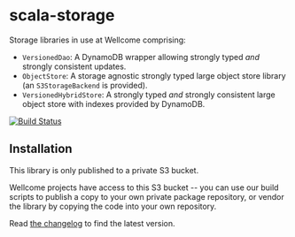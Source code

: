 # scala-storage

Storage libraries in use at Wellcome comprising:

- `VersionedDao`: A DynamoDB wrapper allowing strongly typed _and_ strongly consistent updates.
- `ObjectStore`: A storage agnostic strongly typed large object store library (an `S3StorageBackend` is provided).
- `VersionedHybridStore`: A strongly typed _and_ strongly consistent large object store with indexes provided by DynamoDB.

[![Build Status](https://travis-ci.org/wellcometrust/scala-storage.svg?branch=master)](https://travis-ci.org/wellcometrust/scala-storage)

## Installation

This library is only published to a private S3 bucket.

Wellcome projects have access to this S3 bucket -- you can use our build
scripts to publish a copy to your own private package repository, or vendor
the library by copying the code into your own repository.

Read [the changelog](CHANGELOG.md) to find the latest version.
